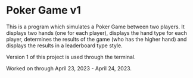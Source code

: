 # Poker Game v1

This is a program which simulates a Poker Game between two players. It displays two hands (one for each player), displays the hand type for each player, determines the results of the game (who has the higher hand) and displays the results in a leaderboard type style.

Version 1 of this project is used through the terminal.

Worked on through April 23, 2023 - April 24, 2023.